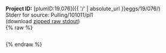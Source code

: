 **Project ID:** [plumID:19.076]({{ '/' | absolute_url }}eggs/19/076/)  
Stderr for source:  Pulling/101011/pl1   
(download [zipped raw stdout](pl1.plumed_master.stdout.txt.zip))  
{% raw %}
<pre>
</pre>
{% endraw %}
